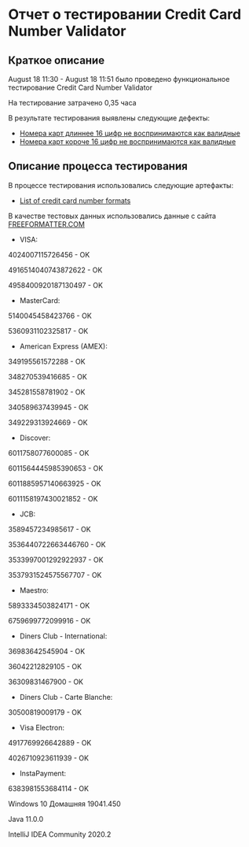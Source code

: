 # Отчет о тестировании Credit Card Number Validator

## Краткое описание
August 18 11:30 - August 18 11:51 было проведено функциональное тестирование Credit Card Number Validator

На тестирование затрачено 0,35 часа

В результате тестирования выявлены следующие дефекты:  

* [Номера карт длиннее 16 цифр не воспринимаются как валидные](https://github.com/pullulus/CreditCardNumberValidator/issues/1)
* [Номера карт короче 16 цифр не воспринимаются как валидные ](https://github.com/pullulus/CreditCardNumberValidator/issues/2)

## Описание процесса тестирования
В процессе тестирования использовались следующие артефакты:
* [List of credit card number formats](https://www.freeformatter.com/credit-card-number-generator-validator.html)

В качестве тестовых данных использовались данные с сайта [FREEFORMATTER.COM](https://www.freeformatter.com/credit-card-number-generator-validator.html)

* VISA:

4024007115726456 - OK

4916514040743872622 - OK

4958400920187130497 - OK

* MasterCard:

5140045458423766 - OK

5360931102325817 - OK

* American Express (AMEX):

349195561572288 - OK

348270539416685 - OK

345281558781902 - OK

340589637439945 - OK

349229313924669 - OK

* Discover:

6011758077600085 - OK

6011564445985390653 - OK

6011885957140663925 - OK

6011158197430021852 - OK

* JCB:

3589457234985617 - OK

3536440722663446760 - OK

3533997001292922937 - OK

3537931524575567707 - OK

* Maestro:

5893334503824171 - OK

6759699772099916 - OK

* Diners Club - International:

36983642545904 - OK

36042212829105 - OK

36309831467900 - OK

* Diners Club - Carte Blanche:

30500819009179 - OK

* Visa Electron:

4917769926642889 - OK

4026710923611939 - OK

* InstaPayment:

6383981553684114 - OK

Windows 10 Домашняя 19041.450

Java 11.0.0

IntelliJ IDEA Community 2020.2
